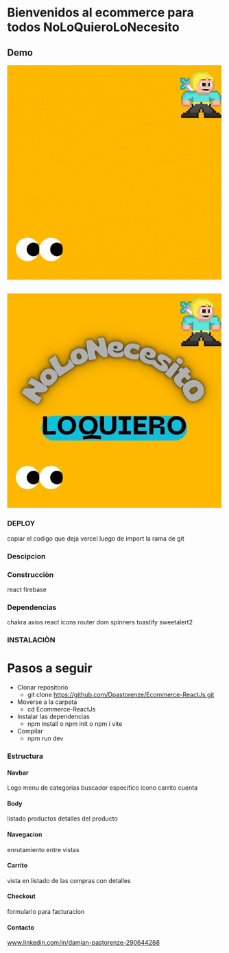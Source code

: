 # Bienvenidos al ecommerce para todos NoLoQuieroLoNecesito
## Demo
![image](/src/assets/Logo/Logo.gif)
## 
![image](/src/assets/Logo/FELIPE.jpg)
### DEPLOY
copiar el codigo que deja vercel luego de import la rama de git

### Descipcion

### Construcciòn
react
firebase
### Dependencias
chakra 
axios
react icons
router dom
spinners
toastify
sweetalert2

### INSTALACIÒN
# Pasos a seguir
- Clonar repositorio 
    - git clone https://github.com/Dpastorenze/Ecommerce-ReactJs.git
- Moverse a la carpeta 
    - cd Ecommerce-ReactJs
- Instalar las dependencias
    - npm install o npm init o npm i vite 
- Compilar
    - npm run dev  

### Estructura 
#### Navbar
Logo
menu de categorias 
buscador especifico
icono carrito 
cuenta
#### Body
listado productos
detalles del producto

#### Navegacion
enrutamiento entre vistas

#### Carrito
vista en listado de las compras con detalles 

#### Checkout
formulario para facturacion 

#### Contacto
www.linkedin.com/in/damian-pastorenze-290644268